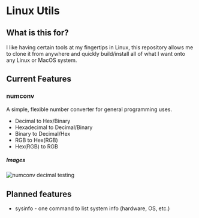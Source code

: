 <h1 style="margin: auto; text-align: left;"> Linux Utils </h1>

## What is this for?
I like having certain tools at my fingertips in Linux, this repository allows me to clone it from anywhere and quickly build/install all of what I want onto any Linux or MacOS system.


## Current Features
### numconv
A simple, flexible number converter for general programming uses.
- Decimal to Hex/Binary
- Hexadecimal to Decimal/Binary
- Binary to Decimal/Hex
- RGB to Hex(RGB)
- Hex(RGB) to RGB
##### Images
<img title="numconv-image-1" alt="numconv decimal testing" src="https://imgur.com/a/k3EUUw7">


## Planned features
- sysinfo - one command to list system info (hardware, OS, etc.)
